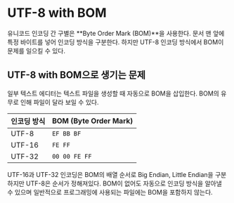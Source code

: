 # UTF-8 with BOM

유니코드 인코딩 간 구별은 **Byte Order Mark (BOM)**을 사용한다. 문서 맨 앞에 특정 바이트를 넣어 인코딩 방식을 구분한다. 하지만 UTF-8 인코딩 방식에서 BOM이 문제를 일으킬 수 있다.



## UTF-8 with BOM으로 생기는 문제

일부 텍스트 에디터는 텍스트 파일을 생성할 때 자동으로 BOM을 삽입한다. BOM의 유무로 인해 파일이 달라 보일 수 있다.



| 인코딩 방식 | BOM (Byte Order Mark) |
| :---------- | --------------------- |
| UTF-8       | `EF BB BF`            |
| UTF-16      | `FE FF`               |
| UTF-32      | `00 00 FE FF`         |



UTF-16과 UTF-32 인코딩은 BOM의 배열 순서로 Big Endian, Little Endian을 구분하지만 UTF-8은 순서가 정해져있다. BOM이 없어도 자동으로 인코딩 방식을 알아낼 수 있으며 일반적으로 프로그래밍에 사용되는 파일에는 BOM을 포함하지 않는다.